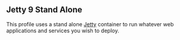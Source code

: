 ## Jetty 9 Stand Alone

This profile uses a stand alone [Jetty](http://www.eclipse.org/jetty/) container to run whatever web applications and services you wish to deploy.